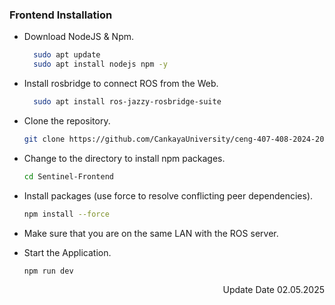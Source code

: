 ### Frontend Installation

- Download NodeJS & Npm.

  ```bash
    sudo apt update
    sudo apt install nodejs npm -y
  ```

- Install rosbridge to connect ROS from the Web.

  ```bash
    sudo apt install ros-jazzy-rosbridge-suite
  ```

- Clone the repository.

  ```bash
  git clone https://github.com/CankayaUniversity/ceng-407-408-2024-2025-Sentinel-Autonomous-Discovery-Vehicle.git -b sentinel-frontend Sentinel-Frontend
  ```

- Change to the directory to install npm packages.

  ```bash
  cd Sentinel-Frontend
  ```

- Install packages (use force to resolve conflicting peer dependencies).

  ```bash
  npm install --force
  ```
- Make sure that you are on the same LAN with the ROS server.

- Start the Application.

  ```bash
  npm run dev
  ```

<p style="text-align: right;">Update Date 02.05.2025</p>
